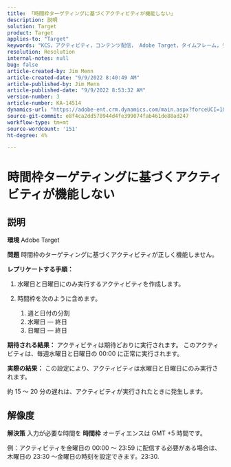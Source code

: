 ```yaml
---
title: 「時間枠ターゲティングに基づくアクティビティが機能しない」
description: 説明
solution: Target
product: Target
applies-to: "Target"
keywords: "KCS，アクティビティ，コンテンツ配信， Adobe Target，タイムフレーム，ラグ，ターゲティング"
resolution: Resolution
internal-notes: null
bug: false
article-created-by: Jim Menn
article-created-date: "9/9/2022 8:40:49 AM"
article-published-by: Jim Menn
article-published-date: "9/9/2022 8:53:32 AM"
version-number: 3
article-number: KA-14514
dynamics-url: "https://adobe-ent.crm.dynamics.com/main.aspx?forceUCI=1&pagetype=entityrecord&etn=knowledgearticle&id=18e1a81a-1b30-ed11-9db1-0022480866ad"
source-git-commit: e8f4ca2dd578944d4fe399074fab461de88ad247
workflow-type: tm+mt
source-wordcount: '151'
ht-degree: 4%

---
```


# 時間枠ターゲティングに基づくアクティビティが機能しない

## 説明


<b>環境</b>
Adobe Target

<b>問題</b>
時間枠のターゲティングに基づくアクティビティが正しく機能しません。

<b>レプリケートする手順：</b>

1. 水曜日と日曜日にのみ実行するアクティビティを作成します。
2. 時間枠を次のように含めます。

   1. 週と日付の分割
   2. 水曜日 — 終日
   3. 日曜日 — 終日




<b>期待される結果：</b>
アクティビティは期待どおりに実行されます。 このアクティビティは、毎週水曜日と日曜日の 00:00 に正常に実行されます。

<b>実際の結果：</b>
この設定により、アクティビティは水曜日と日曜日にのみ実行されます。

約 15 ～ 20 分の遅れは、アクティビティが実行されたときに発生します。


## 解像度


<b>解決策</b>
入力が必要な時間を <b>時間枠</b> オーディエンスは GMT +5 時間です。

例：アクティビティを金曜日の 00:00 ～ 23:59 に配信する必要がある場合は、木曜日の 23:30 ～金曜日の時刻を設定できます。23:30.


